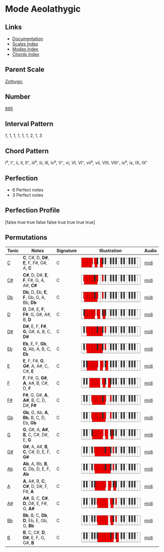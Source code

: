 # Mode Aeolathygic

## Links

- [Documentation](index.md)
- [Scales Index](Scales.md)
- [Modes Index](Modes.md)
- [Chords Index](Chords.md)

## Parent Scale

[Zothygic](ScaleZothygic.md)

## Number

[895](https://ianring.com/musictheory/scales/895)

## Interval Pattern

1, 1, 1, 1, 1, 1, 2, 1, 3

## Chord Pattern

i⁰, I⁺, ii, II, II⁺, iii⁰, iii, III, iv⁰, V⁺, vi, VI, VI⁺, vii⁰, vii, VIII, VIII⁺, ix⁰, ix, IX, IX⁺

## Perfection

- 6 Perfect notes
- 3 Perfect notes

## Perfection Profile

[false true true false false true true true true]

## Permutations

| Tonic | Notes | Signature | Illustration | Audio |
|-------|-------|-----------|--------------|-------|
| [C](ModeCNaturalAeolathygic.md) | **C**, C#, D, **D#**, **E**, F, F#, G#, A, **C** | C | ![CNaturalAeolathygic](ModeCNaturalAeolathygic.png) | [midi](https://github.com/edipermadi/music/blob/main/docs/ModeCNaturalAeolathygic.mid?raw=true) |
| [C#](ModeCSharpAeolathygic.md) | **C#**, D, D#, **E**, **F**, F#, G, A, A#, **C#** | C | ![CSharpAeolathygic](ModeCSharpAeolathygic.png) | [midi](https://github.com/edipermadi/music/blob/main/docs/ModeCSharpAeolathygic.mid?raw=true) |
| [Db](ModeDFlatAeolathygic.md) | **Db**, D, Eb, **E**, **F**, Gb, G, A, Bb, **Db** | C | ![DFlatAeolathygic](ModeDFlatAeolathygic.png) | [midi](https://github.com/edipermadi/music/blob/main/docs/ModeDFlatAeolathygic.mid?raw=true) |
| [D](ModeDNaturalAeolathygic.md) | **D**, D#, E, **F**, **F#**, G, G#, A#, B, **D** | C | ![DNaturalAeolathygic](ModeDNaturalAeolathygic.png) | [midi](https://github.com/edipermadi/music/blob/main/docs/ModeDNaturalAeolathygic.mid?raw=true) |
| [D#](ModeDSharpAeolathygic.md) | **D#**, E, F, **F#**, **G**, G#, A, B, C, **D#** | C | ![DSharpAeolathygic](ModeDSharpAeolathygic.png) | [midi](https://github.com/edipermadi/music/blob/main/docs/ModeDSharpAeolathygic.mid?raw=true) |
| [Eb](ModeEFlatAeolathygic.md) | **Eb**, E, F, **Gb**, **G**, Ab, A, B, C, **Eb** | C | ![EFlatAeolathygic](ModeEFlatAeolathygic.png) | [midi](https://github.com/edipermadi/music/blob/main/docs/ModeEFlatAeolathygic.mid?raw=true) |
| [E](ModeENaturalAeolathygic.md) | **E**, F, F#, **G**, **G#**, A, A#, C, C#, **E** | C | ![ENaturalAeolathygic](ModeENaturalAeolathygic.png) | [midi](https://github.com/edipermadi/music/blob/main/docs/ModeENaturalAeolathygic.mid?raw=true) |
| [F](ModeFNaturalAeolathygic.md) | **F**, F#, G, **G#**, **A**, A#, B, C#, D, **F** | C | ![FNaturalAeolathygic](ModeFNaturalAeolathygic.png) | [midi](https://github.com/edipermadi/music/blob/main/docs/ModeFNaturalAeolathygic.mid?raw=true) |
| [F#](ModeFSharpAeolathygic.md) | **F#**, G, G#, **A**, **A#**, B, C, D, D#, **F#** | C | ![FSharpAeolathygic](ModeFSharpAeolathygic.png) | [midi](https://github.com/edipermadi/music/blob/main/docs/ModeFSharpAeolathygic.mid?raw=true) |
| [Gb](ModeGFlatAeolathygic.md) | **Gb**, G, Ab, **A**, **Bb**, B, C, D, Eb, **Gb** | C | ![GFlatAeolathygic](ModeGFlatAeolathygic.png) | [midi](https://github.com/edipermadi/music/blob/main/docs/ModeGFlatAeolathygic.mid?raw=true) |
| [G](ModeGNaturalAeolathygic.md) | **G**, G#, A, **A#**, **B**, C, C#, D#, E, **G** | C | ![GNaturalAeolathygic](ModeGNaturalAeolathygic.png) | [midi](https://github.com/edipermadi/music/blob/main/docs/ModeGNaturalAeolathygic.mid?raw=true) |
| [G#](ModeGSharpAeolathygic.md) | **G#**, A, A#, **B**, **C**, C#, D, E, F, **G#** | C | ![GSharpAeolathygic](ModeGSharpAeolathygic.png) | [midi](https://github.com/edipermadi/music/blob/main/docs/ModeGSharpAeolathygic.mid?raw=true) |
| [Ab](ModeAFlatAeolathygic.md) | **Ab**, A, Bb, **B**, **C**, Db, D, E, F, **Ab** | C | ![AFlatAeolathygic](ModeAFlatAeolathygic.png) | [midi](https://github.com/edipermadi/music/blob/main/docs/ModeAFlatAeolathygic.mid?raw=true) |
| [A](ModeANaturalAeolathygic.md) | **A**, A#, B, **C**, **C#**, D, D#, F, F#, **A** | C | ![ANaturalAeolathygic](ModeANaturalAeolathygic.png) | [midi](https://github.com/edipermadi/music/blob/main/docs/ModeANaturalAeolathygic.mid?raw=true) |
| [A#](ModeASharpAeolathygic.md) | **A#**, B, C, **C#**, **D**, D#, E, F#, G, **A#** | C | ![ASharpAeolathygic](ModeASharpAeolathygic.png) | [midi](https://github.com/edipermadi/music/blob/main/docs/ModeASharpAeolathygic.mid?raw=true) |
| [Bb](ModeBFlatAeolathygic.md) | **Bb**, B, C, **Db**, **D**, Eb, E, Gb, G, **Bb** | C | ![BFlatAeolathygic](ModeBFlatAeolathygic.png) | [midi](https://github.com/edipermadi/music/blob/main/docs/ModeBFlatAeolathygic.mid?raw=true) |
| [B](ModeBNaturalAeolathygic.md) | **B**, C, C#, **D**, **D#**, E, F, G, G#, **B** | C | ![BNaturalAeolathygic](ModeBNaturalAeolathygic.png) | [midi](https://github.com/edipermadi/music/blob/main/docs/ModeBNaturalAeolathygic.mid?raw=true) |
